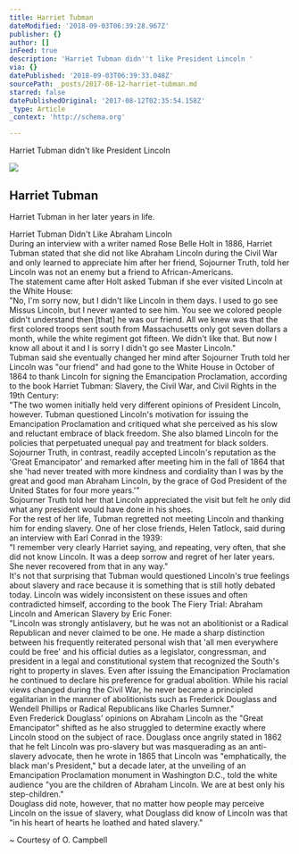 ```yaml
---
title: Harriet Tubman
dateModified: '2018-09-03T06:39:28.967Z'
publisher: {}
author: []
inFeed: true
description: 'Harriet Tubman didn''t like President Lincoln '
via: {}
datePublished: '2018-09-03T06:39:33.048Z'
sourcePath: _posts/2017-08-12-harriet-tubman.md
starred: false
datePublishedOriginal: '2017-08-12T02:35:54.158Z'
_type: Article
_context: 'http://schema.org'

---
```

Harriet Tubman didn't like President Lincoln 

<article style=""><img src="https://the-grid-user-content.s3-us-west-2.amazonaws.com/7605a663-8982-4381-9e3a-f250532fed4f.jpg" /><h1>Harriet Tubman</h1><p>Harriet Tubman in her later years in life.</p></article>

Harriet Tubman Didn't Like Abraham Lincoln  
During an interview with a writer named Rose Belle Holt in 1886, Harriet Tubman stated that she did not like Abraham Lincoln during the Civil War and only learned to appreciate him after her friend, Sojourner Truth, told her Lincoln was not an enemy but a friend to African-Americans.  
The statement came after Holt asked Tubman if she ever visited Lincoln at the White House:  
"No, I'm sorry now, but I didn't like Lincoln in them days. I used to go see Missus Lincoln, but I never wanted to see him. You see we colored people didn't understand then \[that\] he was our friend. All we knew was that the first colored troops sent south from Massachusetts only got seven dollars a month, while the white regiment got fifteen. We didn't like that. But now I know all about it and I is sorry I didn't go see Master Lincoln."  
Tubman said she eventually changed her mind after Sojourner Truth told her Lincoln was "our friend" and had gone to the White House in October of 1864 to thank Lincoln for signing the Emancipation Proclamation, according to the book Harriet Tubman: Slavery, the Civil War, and Civil Rights in the 19th Century:  
"The two women initially held very different opinions of President Lincoln, however. Tubman questioned Lincoln's motivation for issuing the Emancipation Proclamation and critiqued what she perceived as his slow and reluctant embrace of black freedom. She also blamed Lincoln for the policies that perpetuated unequal pay and treatment for black solders. Sojourner Truth, in contrast, readily accepted Lincoln's reputation as the 'Great Emancipator' and remarked after meeting him in the fall of 1864 that she 'had never treated with more kindness and cordiality than I was by the great and good man Abraham Lincoln, by the grace of God President of the United States for four more years.'"  
Sojourner Truth told her that Lincoln appreciated the visit but felt he only did what any president would have done in his shoes.  
For the rest of her life, Tubman regretted not meeting Lincoln and thanking him for ending slavery. One of her close friends, Helen Tatlock, said during an interview with Earl Conrad in the 1939:  
"I remember very clearly Harriet saying, and repeating, very often, that she did not know Lincoln. It was a deep sorrow and regret of her later years. She never recovered from that in any way."  
It's not that surprising that Tubman would questioned Lincoln's true feelings about slavery and race because it is something that is still hotly debated today. Lincoln was widely inconsistent on these issues and often contradicted himself, according to the book The Fiery Trial: Abraham Lincoln and American Slavery by Eric Foner:  
"Lincoln was strongly antislavery, but he was not an abolitionist or a Radical Republican and never claimed to be one. He made a sharp distinction between his frequently reiterated personal wish that 'all men everywhere could be free' and his official duties as a legislator, congressman, and president in a legal and constitutional system that recognized the South's right to property in slaves. Even after issuing the Emancipation Proclamation he continued to declare his preference for gradual abolition. While his racial views changed during the Civil War, he never became a principled egalitarian in the manner of abolitionists such as Frederick Douglass and Wendell Phillips or Radical Republicans like Charles Sumner."  
Even Frederick Douglass' opinions on Abraham Lincoln as the "Great Emancipator" shifted as he also struggled to determine exactly where Lincoln stood on the subject of race. Douglass once angrily stated in 1862 that he felt Lincoln was pro-slavery but was masquerading as an anti-slavery advocate, then he wrote in 1865 that Lincoln was "emphatically, the black man's President," but a decade later, at the unveiling of an Emancipation Proclamation monument in Washington D.C., told the white audience "you are the children of Abraham Lincoln. We are at best only his step-children."  
Douglass did note, however, that no matter how people may perceive Lincoln on the issue of slavery, what Douglass did know of Lincoln was that "in his heart of hearts he loathed and hated slavery."

~ Courtesy of O. Campbell